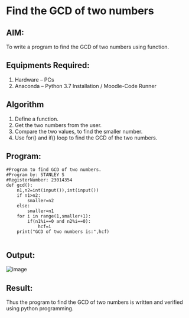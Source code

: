 # Find the GCD of two numbers

## AIM:
To write a program to find the GCD of two numbers using function.

## Equipments Required:
1. Hardware – PCs
2. Anaconda – Python 3.7 Installation / Moodle-Code Runner

## Algorithm
1. Define a function.
2. Get the two numbers from the user.
3. Compare the two values, to find the smaller number.
4. Use for() and if() loop to find the GCD of the two numbers.

## Program:
```
#Program to find GCD of two numbers.
#Program by: STANLEY S
#RegisterNumber: 23014354
def gcd():
    n1,n2=int(input()),int(input())
    if n1>n2:
        smaller=n2
    else:
        smaller=n1
    for i in range(1,smaller+1):
        if(n1%i==0 and n2%i==0):
            hcf=i
    print("GCD of two numbers is:",hcf)
        
```

## Output:
![image](https://github.com/STANLEY-13/GCD-of-two-numbers/assets/148198816/48cd03f3-7b7c-4c1f-a29c-0fbdc3eedfba)


## Result:
Thus the program to find the GCD of two numbers is written and verified using python programming.
